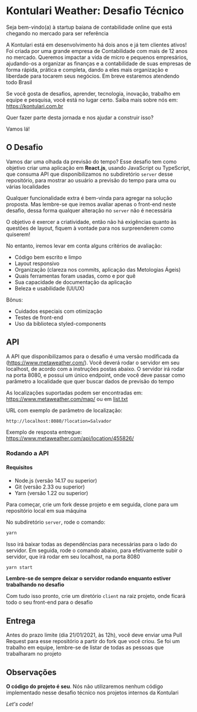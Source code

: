 # Kontulari Weather: Desafio Técnico

Seja bem-vindo(a) à startup baiana de contabilidade online que está chegando no mercado para ser referência

A Kontulari está em desenvolvimento há dois anos e já tem clientes ativos! Foi criada por uma grande empresa de Contabilidade com mais de 12 anos no mercado. Queremos impactar a vida de micro e pequenos empresários, ajudando-os a organizar as finanças e a contabilidade de suas empresas de forma rápida, prática e completa, dando a eles mais organização e liberdade para tocarem seus negócios. Em breve estaremos atendendo todo Brasil

Se você gosta de desafios, aprender, tecnologia, inovação, trabalho em equipe e pesquisa, você está no lugar certo. Saiba mais sobre nós em: https://kontulari.com.br

Quer fazer parte desta jornada e nos ajudar a construir isso?

Vamos lá!

## O Desafio

Vamos dar uma olhada da previsão do tempo? Esse desafio tem como objetivo criar uma aplicação em **React.js**, usando JavaScript ou TypeScript, que consuma API que disponibilizamos no subdiretório `server` desse repositório, para mostrar ao usuário a previsão do tempo para uma ou várias localidades

Qualquer funcionalidade extra é bem-vinda para agregar na solução proposta. Mas lembre-se que iremos avaliar apenas o front-end neste desafio, dessa forma qualquer alteração no `server` não é necessária

O objetivo é exercer a criatividade, então não há exigências quanto às questões de layout, fiquem à vontade para nos surpreenderem como quiserem!

No entanto, iremos levar em conta alguns critérios de avaliação:

- Código bem escrito e limpo
- Layout responsivo
- Organização (clareza nos commits, aplicação das Metologias Ágeis)
- Quais ferramentas foram usadas, como e por quê
- Sua capacidade de documentação da aplicação
- Beleza e usabilidade (UI/UX)

Bônus:

- Cuidados especiais com otimização
- Testes de front-end
- Uso da biblioteca styled-components

## API

A API que disponibilizamos para o desafio é uma versão modificada da (https://www.metaweather.com/). Você deverá rodar o servidor em seu localhost, de acordo com a instruções postas abaixo. O servidor irá rodar na porta 8080, e possui um único endpoint, onde você deve passar como parâmetro a localidade que quer buscar dados de previsão do tempo

As localizações suportadas podem ser encontradas em: https://www.metaweather.com/map/ ou em [list.txt](https://github.com/kontulari/kontulari-weather/blob/master/server/list.txt)

URL com exemplo de parâmetro de localização:

`http://localhost:8080/?location=Salvador`

Exemplo de resposta entregue: https://www.metaweather.com/api/location/455826/

### Rodando a API

#### Requisitos

- Node.js (versão 14.17 ou superior)
- Git (versão 2.33 ou superior)
- Yarn (versão 1.22 ou superior)

Para começar, crie um fork desse projeto e em seguida, clone para um repositório local em sua máquina

No subdiretório `server`, rode o comando:

```bash
yarn
```
Isso irá baixar todas as dependências para necessárias para o lado do servidor. Em seguida, rode o comando abaixo, para efetivamente subir o servidor, que irá rodar em seu localhost, na porta 8080

```bash
yarn start
```
**Lembre-se de sempre deixar o servidor rodando enquanto estiver trabalhando no desafio**

Com tudo isso pronto, crie um diretório `client` na raiz projeto, onde ficará todo o seu front-end para o desafio

## Entrega

Antes do prazo limite (dia 21/01/2021, às 12h), você deve enviar uma Pull Request para esse repositório a partir do fork que você criou. Se foi um trabalho em equipe, lembre-se de listar de todas as pessoas que trabalharam no projeto

## Observações

**O código do projeto é seu**. Nós não utilizaremos nenhum código implementado nesse desafio técnico nos projetos internos da Kontulari

*Let's code!*
